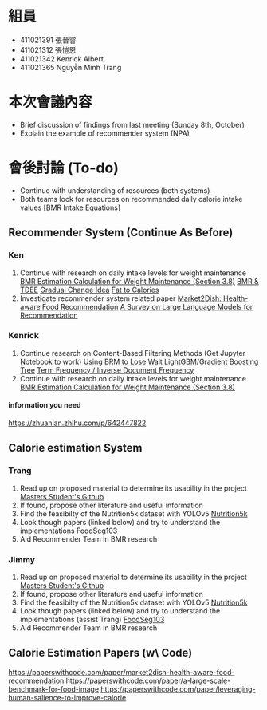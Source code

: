 # 組員
* 411021391 張晉睿
* 411021312 張愷恩
* 411021342 Kenrick Albert
* 411021365 Nguyễn Minh Trang

# 本次會議內容
- Brief discussion of findings from last meeting (Sunday 8th, October)
- Explain the example of recommender system (NPA)

# 會後討論 (To-do)
- Continue with understanding of resources (both systems)
- Both teams look for resources on recommended daily calorie intake values [BMR Intake Equations]

## Recommender System (Continue As Before)
### Ken
1. Continue with research on daily intake levels for weight maintenance
[BMR Estimation Calculation for Weight Maintenance (Section 3.8)](https://www.researchgate.net/publication/349152789_A_Recommender_System_for_Healthy_Food_Choices_Building_a_Hybrid_Model_for_Recipe_Recommendations_using_Big_Data_Sets#:~:text=To%20calculate%20BMR,4.7%20*%20age)
[BMR & TDEE](https://www-careonline-com-tw.translate.goog/2021/03/TDEE.html?_x_tr_sl=zh-TW&_x_tr_tl=en&_x_tr_hl=zh-TW&_x_tr_pto=wapp)
[Gradual Change Idea](https://nateclark.net/bmr-calculate-caloric-deficit-max-fat-loss/)
[Fat to Calories](https://www.vinmec.com/en/news/health-news/nutrition/how-many-calories-do-you-need-to-burn-to-lose-1kg/)
2. Investigate recommender system related paper
    [Market2Dish: Health-aware Food Recommendation](https://dl.acm.org/doi/abs/10.1145/3418211)
    [A Survey on Large Language Models for Recommendation](https://arxiv.org/abs/2305.19860)
### Kenrick
1. Continue research on Content-Based Filtering Methods (Get Jupyter Notebook to work)
[Using BRM to Lose Wait](https://www.verywellfit.com/what-is-bmr-or-basal-metabolic-rate-3495380)
     [LightGBM/Gradient Boosting Tree](https://github.com/recommenders-team/recommenders/blob/main/examples/00_quick_start/lightgbm_tinycriteo.ipynb)
     [Term Frequency / Inverse Document Frequency](https://github.com/recommenders-team/recommenders/blob/main/examples/00_quick_start/tfidf_covid.ipynb)
2. Continue with research on daily intake levels for weight maintenance
[BMR Estimation Calculation for Weight Maintenance (Section 3.8)](https://www.researchgate.net/publication/349152789_A_Recommender_System_for_Healthy_Food_Choices_Building_a_Hybrid_Model_for_Recipe_Recommendations_using_Big_Data_Sets#:~:text=To%20calculate%20BMR,4.7%20*%20age)

#### information you need
https://zhuanlan.zhihu.com/p/642447822

## Calorie estimation System
### Trang
 1. Read up on proposed material to determine its usability in the project
 [Masters Student's Github](https://github.com/ChetanJarande31/Food-calorie-estimations-Using-Deep-Learning-And-Computer-Vision)
 2. If found, propose other literature and useful information
 3. Find the feasibilty of the Nutrition5k dataset with YOLOv5
 [Nutrition5k](https://github.com/google-research-datasets/Nutrition5k)
 4. Look though papers (linked below) and try to understand the implementations 
[FoodSeg103](https://github.com/LARC-CMU-SMU/FoodSeg103-Benchmark-v1)
5. Aid Recommender Team in BMR research

### Jimmy
 1. Read up on proposed material to determine its usability in the project
 [Masters Student's Github](https://github.com/ChetanJarande31/Food-calorie-estimations-Using-Deep-Learning-And-Computer-Vision)
 2. If found, propose other literature and useful information
 3. Find the feasibilty of the Nutrition5k dataset with YOLOv5
 [Nutrition5k](https://github.com/google-research-datasets/Nutrition5k)
 4. Look though papers (linked below) and try to understand the implementations (assist Trang)
[FoodSeg103](https://github.com/LARC-CMU-SMU/FoodSeg103-Benchmark-v1)
5. Aid Recommender Team in BMR research

## Calorie Estimation Papers (w\ Code)
https://paperswithcode.com/paper/market2dish-health-aware-food-recommendation 
https://paperswithcode.com/paper/a-large-scale-benchmark-for-food-image 
https://paperswithcode.com/paper/leveraging-human-salience-to-improve-calorie 